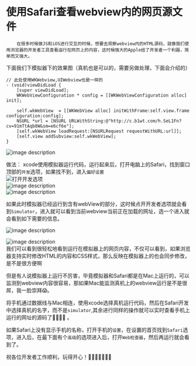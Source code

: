 # 使用Safari查看webview内的网页源文件  
```  
    在很多时候做JS和iOS进行交互的时候，想要去观察webview内的HTML源码，就像我们使用浏览器的开发者工具查看运行在网页上的内容，这时候强大的Apple给了开发者一个利器，简单而又强大。
```  
下面我们下模拟器下的效果图（真机也是可以的，需要另做处理，下面会介绍的）

```
// 此处使用WKWebview,UIWebview也是一样的
- (void)viewDidLoad {
    [super viewDidLoad];
    WKWebViewConfiguration * config = [[WKWebViewConfiguration alloc] init];
    
    self.wkWebView  = [[WKWebView alloc] initWithFrame:self.view.frame configuration:config];
    NSURL *url = [NSURL URLWithString:@"http://c.b1wt.com/h.SeL1Fn?cv=91mTtAqb8W&sm=e6cf6e"];
    [self.wkWebView loadRequest:[NSURLRequest requestWithURL:url]];
    [self.view addSubview:self.wkWebView];
}
```

![image description](http://upload-images.jianshu.io/upload_images/2030645-4b82c7ffdeabda85.gif?imageMogr2/auto-orient/strip)  

做法：
    xcode使用模拟器运行代码，运行起来后，打开电脑上的Safari，找到窗口顶部的`开发`选项，如果找不到，进入`偏好设置`  
    ![打开开发选项](http://upload-images.jianshu.io/upload_images/2030645-5bb33f2be4912f1e.png?imageMogr2/auto-orient/strip%7CimageView2/2/w/1240)  
![image description](http://upload-images.jianshu.io/upload_images/2030645-498801bec29d3900.png?imageMogr2/auto-orient/strip%7CimageView2/2/w/1240)  
![image description](http://upload-images.jianshu.io/upload_images/2030645-9f1c8cec63998ef7.png?imageMogr2/auto-orient/strip%7CimageView2/2/w/1240)  

如果此时模拟器已经运行到含有webView的部分，这时候点开开发者选项就会看到`Simulator`，进入就可以看到当前webview当前正在加载的网址，选一个进入就会看到如下需要的信息。  


![image description](http://upload-images.jianshu.io/upload_images/2030645-83a1604c243b20ad.png?imageMogr2/auto-orient/strip%7CimageView2/2/w/1240)  

![image description](http://upload-images.jianshu.io/upload_images/2030645-9c44c370b465a18a.png?imageMogr2/auto-orient/strip%7CimageView2/2/w/1240)  
我们可以看到很轻松地看到运行在模拟器上的网页内容，不仅可以看到，如果浏览器支持实时修改HTML的内容和CSS样式，那么反映在模拟器上的也会同步修改，是不是很方便啊

但是有人说模拟器上运行不厉害，毕竟模拟器和Safari都是在Mac上运行的，可以监测到webview内容很容易，那如果Mac能监测真机上的webview运行是不是很屌，我一脸崇拜😱。

将手机通过数据线与Mac相连，使用xcode选择真机运行代码，然后在Safari开发中选择真机的名字，而不是`simulator`,其余进行同样的操作就可以实时查看手机上运行的网址的源码了👯👯👯👯  。  

如果Safari上没有显示手机的名称，打开手机的`设置`，在设置的首页找到`Safari`选项，进入后，在最下面有个`高级`的选项进入后，打开`Web检查器`，然后再运行就会看到了。

祝各位开发者工作顺利，玩得开心！🤑🤑🤑🤑🤑🤑🤑




